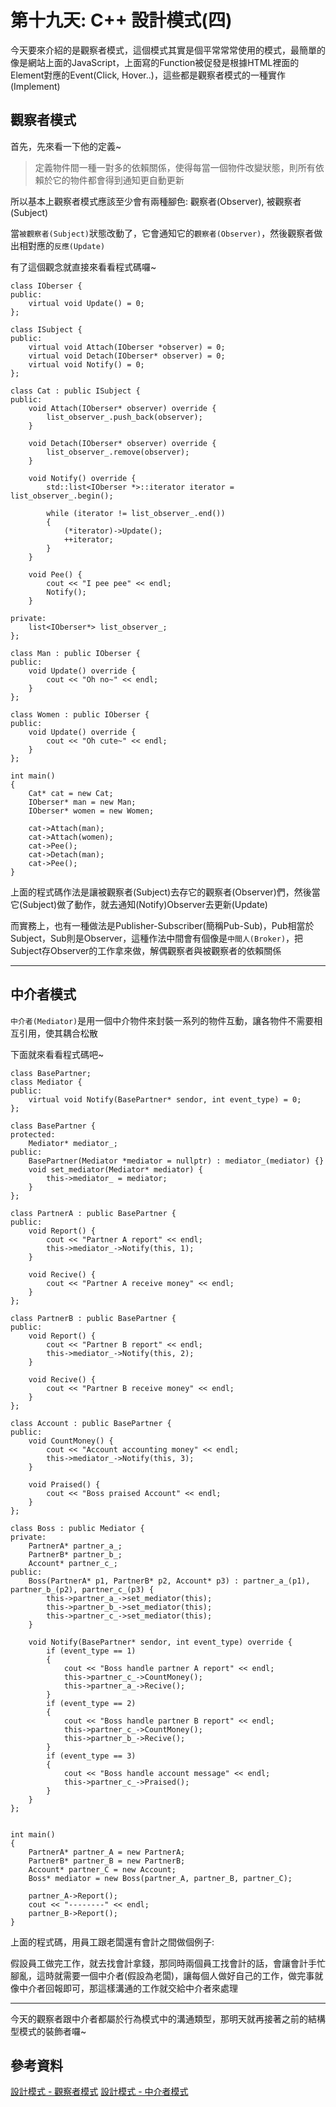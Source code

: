 # 第十九天: C++ 設計模式(四)

今天要來介紹的是觀察者模式，這個模式其實是個平常常常使用的模式，最簡單的像是網站上面的JavaScript，上面寫的Function被促發是根據HTML裡面的Element對應的Event(Click, Hover..)，這些都是觀察者模式的一種實作(Implement)

## 觀察者模式

首先，先來看一下他的定義~

> 定義物件間一種一對多的依賴關係，使得每當一個物件改變狀態，則所有依賴於它的物件都會得到通知更自動更新

所以基本上觀察者模式應該至少會有兩種腳色: 觀察者(Observer), 被觀察者(Subject)

當`被觀察者(Subject)`狀態改動了，它會通知它的`觀察者(Observer)`，然後觀察者做出相對應的`反應(Update)`

有了這個觀念就直接來看看程式碼囉~

```
class IOberser {
public:
	virtual void Update() = 0;
};

class ISubject {
public:
	virtual void Attach(IOberser *observer) = 0;
	virtual void Detach(IOberser* observer) = 0;
	virtual void Notify() = 0;
};

class Cat : public ISubject {
public:
	void Attach(IOberser* observer) override {
		list_observer_.push_back(observer);
	}

	void Detach(IOberser* observer) override {
		list_observer_.remove(observer);
	}

	void Notify() override {
		std::list<IOberser *>::iterator iterator = list_observer_.begin();

		while (iterator != list_observer_.end())
		{
			(*iterator)->Update();
			++iterator;
		}
	}

	void Pee() {
		cout << "I pee pee" << endl;
		Notify();
	}

private:
	list<IOberser*> list_observer_;
};

class Man : public IOberser {
public:
	void Update() override {
		cout << "Oh no~" << endl;
	}
};

class Women : public IOberser {
public:
	void Update() override {
		cout << "Oh cute~" << endl;
	}
};

int main()
{
	Cat* cat = new Cat;
	IOberser* man = new Man;
	IOberser* women = new Women;
	
	cat->Attach(man);
	cat->Attach(women);
	cat->Pee();
	cat->Detach(man);
	cat->Pee();
}
```

上面的程式碼作法是讓被觀察者(Subject)去存它的觀察者(Observer)們，然後當它(Subject)做了動作，就去通知(Notify)Observer去更新(Update)

而實務上，也有一種做法是Publisher-Subscriber(簡稱Pub-Sub)，Pub相當於Subject，Sub則是Observer，這種作法中間會有個像是`中間人(Broker)`，把Subject存Observer的工作拿來做，解偶觀察者與被觀察者的依賴關係

---

## 中介者模式

`中介者(Mediator)`是用一個中介物件來封裝一系列的物件互動，讓各物件不需要相互引用，使其耦合松散

下面就來看看程式碼吧~

```
class BasePartner;
class Mediator {
public:
	virtual void Notify(BasePartner* sendor, int event_type) = 0;
};

class BasePartner {
protected:
	Mediator* mediator_;
public:
	BasePartner(Mediator *mediator = nullptr) : mediator_(mediator) {}
	void set_mediator(Mediator* mediator) {
		this->mediator_ = mediator;
	}
};

class PartnerA : public BasePartner {
public:
	void Report() {
		cout << "Partner A report" << endl;
		this->mediator_->Notify(this, 1);
	}

	void Recive() {
		cout << "Partner A receive money" << endl;		
	}
};

class PartnerB : public BasePartner {
public:
	void Report() {
		cout << "Partner B report" << endl;
		this->mediator_->Notify(this, 2);
	}

	void Recive() {
		cout << "Partner B receive money" << endl;
	}
};

class Account : public BasePartner {
public:
	void CountMoney() {
		cout << "Account accounting money" << endl;
		this->mediator_->Notify(this, 3);
	}

	void Praised() {
		cout << "Boss praised Account" << endl;
	}
};

class Boss : public Mediator {
private:
	PartnerA* partner_a_;
	PartnerB* partner_b_;
	Account* partner_c_;
public:
	Boss(PartnerA* p1, PartnerB* p2, Account* p3) : partner_a_(p1), partner_b_(p2), partner_c_(p3) {
		this->partner_a_->set_mediator(this);
		this->partner_b_->set_mediator(this);
		this->partner_c_->set_mediator(this);
	}

	void Notify(BasePartner* sendor, int event_type) override {
		if (event_type == 1)
		{
			cout << "Boss handle partner A report" << endl;
			this->partner_c_->CountMoney();
			this->partner_a_->Recive();
		}
		if (event_type == 2)
		{
			cout << "Boss handle partner B report" << endl;
			this->partner_c_->CountMoney();
			this->partner_b_->Recive();
		}
		if (event_type == 3)
		{
			cout << "Boss handle account message" << endl;			
			this->partner_c_->Praised();
		}
	}
}; 


int main()
{
	PartnerA* partner_A = new PartnerA;
	PartnerB* partner_B = new PartnerB;
	Account* partner_C = new Account;
	Boss* mediator = new Boss(partner_A, partner_B, partner_C);

	partner_A->Report();
	cout << "--------" << endl;
	partner_B->Report();
}
```

上面的程式碼，用員工跟老闆還有會計之間做個例子:

假設員工做完工作，就去找會計拿錢，那同時兩個員工找會計的話，會讓會計手忙腳亂，這時就需要一個中介者(假設為老闆)，讓每個人做好自己的工作，做完事就像中介者回報即可，那這樣溝通的工作就交給中介者來處理

---

今天的觀察者跟中介者都屬於行為模式中的溝通類型，那明天就再接著之前的結構型模式的裝飾者囉~

## 參考資料

[設計模式 - 觀察者模式](https://refactoringguru.cn/design-patterns/observer)
[設計模式 - 中介者模式](https://refactoringguru.cn/design-patterns/mediator)
